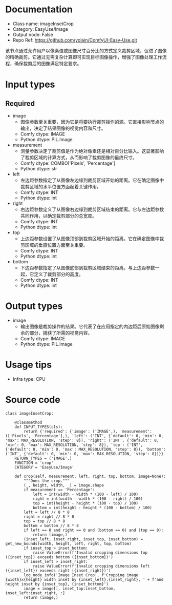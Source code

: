 # Documentation
- Class name: imageInsetCrop
- Category: EasyUse/Image
- Output node: False
- Repo Ref: https://github.com/yolain/ComfyUI-Easy-Use.git

该节点通过允许用户以像素值或图像尺寸百分比的方式定义裁剪区域，促进了图像的精确裁剪。它通过无需复杂计算即可实现目标图像操作，增强了图像处理工作流程，确保裁剪后的图像满足特定要求。

# Input types
## Required
- image
    - 图像参数至关重要，因为它是将要执行裁剪操作的源。它直接影响节点的输出，决定了结果图像的视觉内容和尺寸。
    - Comfy dtype: IMAGE
    - Python dtype: PIL.Image
- measurement
    - 测量参数决定了裁剪值是作为绝对像素还是相对百分比输入。这显著影响了裁剪区域的计算方式，从而影响了裁剪图像的最终尺寸。
    - Comfy dtype: COMBO['Pixels', 'Percentage']
    - Python dtype: str
- left
    - 左边距参数指定了从图像左边缘到裁剪区域开始的距离。它在确定图像中裁剪区域的水平位置方面起着关键作用。
    - Comfy dtype: INT
    - Python dtype: int
- right
    - 右边距参数定义了从图像右边缘到裁剪区域结束的距离。它与左边距参数共同作用，以确定裁剪部分的总宽度。
    - Comfy dtype: INT
    - Python dtype: int
- top
    - 上边距参数设置了从图像顶部到裁剪区域开始的距离。它在确定图像中裁剪区域的垂直位置方面至关重要。
    - Comfy dtype: INT
    - Python dtype: int
- bottom
    - 下边距参数指定了从图像底部到裁剪区域结束的距离。与上边距参数一起，它定义了裁剪部分的高度。
    - Comfy dtype: INT
    - Python dtype: int

# Output types
- image
    - 输出图像是裁剪操作的结果。它代表了在应用指定的内边距后原始图像剩余的部分，捕获了所需的视觉内容。
    - Comfy dtype: IMAGE
    - Python dtype: PIL.Image

# Usage tips
- Infra type: CPU

# Source code
```
class imageInsetCrop:

    @classmethod
    def INPUT_TYPES(cls):
        return {'required': {'image': ('IMAGE',), 'measurement': (['Pixels', 'Percentage'],), 'left': ('INT', {'default': 0, 'min': 0, 'max': MAX_RESOLUTION, 'step': 8}), 'right': ('INT', {'default': 0, 'min': 0, 'max': MAX_RESOLUTION, 'step': 8}), 'top': ('INT', {'default': 0, 'min': 0, 'max': MAX_RESOLUTION, 'step': 8}), 'bottom': ('INT', {'default': 0, 'min': 0, 'max': MAX_RESOLUTION, 'step': 8})}}
    RETURN_TYPES = ('IMAGE',)
    FUNCTION = 'crop'
    CATEGORY = 'EasyUse/Image'

    def crop(self, measurement, left, right, top, bottom, image=None):
        """Does the crop."""
        (_, height, width, _) = image.shape
        if measurement == 'Percentage':
            left = int(width - width * (100 - left) / 100)
            right = int(width - width * (100 - right) / 100)
            top = int(height - height * (100 - top) / 100)
            bottom = int(height - height * (100 - bottom) / 100)
        left = left // 8 * 8
        right = right // 8 * 8
        top = top // 8 * 8
        bottom = bottom // 8 * 8
        if left == 0 and right == 0 and (bottom == 0) and (top == 0):
            return (image,)
        (inset_left, inset_right, inset_top, inset_bottom) = get_new_bounds(width, height, left, right, top, bottom)
        if inset_top > inset_bottom:
            raise ValueError(f'Invalid cropping dimensions top ({inset_top}) exceeds bottom ({inset_bottom})')
        if inset_left > inset_right:
            raise ValueError(f'Invalid cropping dimensions left ({inset_left}) exceeds right ({inset_right})')
        log_node_info('Image Inset Crop', f'Cropping image {width}x{height} width inset by {inset_left},{inset_right}, ' + f'and height inset by {inset_top}, {inset_bottom}')
        image = image[:, inset_top:inset_bottom, inset_left:inset_right, :]
        return (image,)
```
